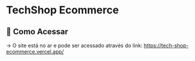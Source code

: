 # TechShop Ecommerce

## 🔧 Como Acessar

-> O site está no ar e pode ser acessado através do link: https://tech-shop-ecommerce.vercel.app/
